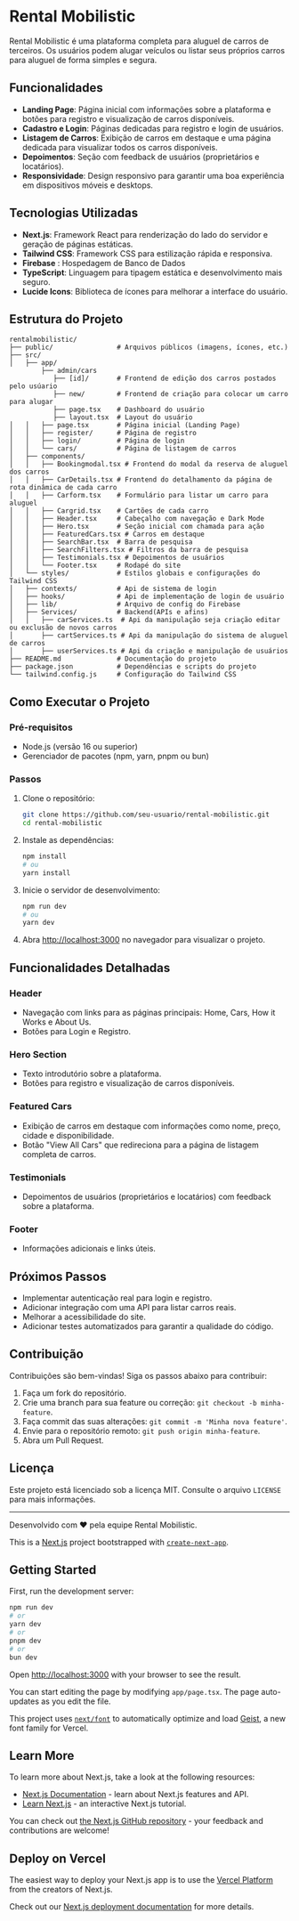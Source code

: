 # Rental Mobilistic

Rental Mobilistic é uma plataforma completa para aluguel de carros de terceiros. Os usuários podem alugar veículos ou listar seus próprios carros para aluguel de forma simples e segura.

## Funcionalidades

- **Landing Page**: Página inicial com informações sobre a plataforma e botões para registro e visualização de carros disponíveis.
- **Cadastro e Login**: Páginas dedicadas para registro e login de usuários.
- **Listagem de Carros**: Exibição de carros em destaque e uma página dedicada para visualizar todos os carros disponíveis.
- **Depoimentos**: Seção com feedback de usuários (proprietários e locatários).
- **Responsividade**: Design responsivo para garantir uma boa experiência em dispositivos móveis e desktops.

## Tecnologias Utilizadas

- **Next.js**: Framework React para renderização do lado do servidor e geração de páginas estáticas.
- **Tailwind CSS**: Framework CSS para estilização rápida e responsiva.
- **Firebase** : Hospedagem de Banco de Dados
- **TypeScript**: Linguagem para tipagem estática e desenvolvimento mais seguro.
- **Lucide Icons**: Biblioteca de ícones para melhorar a interface do usuário.

## Estrutura do Projeto

```plaintext
rentalmobilistic/
├── public/                # Arquivos públicos (imagens, ícones, etc.)
├── src/
│   ├── app/
        ├── admin/cars
           ├── [id]/       # Frontend de edição dos carros postados pelo usúario
           ├── new/        # Frontend de criação para colocar um carro para alugar
           ├── page.tsx    # Dashboard do usuário
           ├── layout.tsx  # Layout do usuário
│   │   ├── page.tsx       # Página inicial (Landing Page)
│   │   ├── register/      # Página de registro
│   │   ├── login/         # Página de login
│   │   └── cars/          # Página de listagem de carros
│   ├── components/
│   │   ├── Bookingmodal.tsx # Frontend do modal da reserva de aluguel dos carros
│   │   ├── CarDetails.tsx # Frontend do detalhamento da página de rota dinâmica de cada carro
│   │   ├── Carform.tsx    # Formulário para listar um carro para aluguel
│   │   ├── Cargrid.tsx    # Cartões de cada carro
│   │   ├── Header.tsx     # Cabeçalho com navegação e Dark Mode
│   │   ├── Hero.tsx       # Seção inicial com chamada para ação
│   │   ├── FeaturedCars.tsx # Carros em destaque
│   │   ├── SearchBar.tsx  # Barra de pesquisa
│   │   ├── SearchFilters.tsx # Filtros da barra de pesquisa
│   │   ├── Testimonials.tsx # Depoimentos de usuários
│   │   └── Footer.tsx     # Rodapé do site
│   └── styles/            # Estilos globais e configurações do Tailwind CSS
│   ├── contexts/          # Api de sistema de login
│   ├── hooks/             # Api de implementação de login de usuário  
│   ├── lib/               # Arquivo de config do Firebase
│   ├── Services/          # Backend(APIs e afins)
│   │   ├── carServices.ts  # Api da manipulação seja criação editar ou exclusão de novos carros
│       ├── cartServices.ts # Api da manipulação do sistema de aluguel de carros
│       ├── userServices.ts # Api da criação e manipulação de usuários
├── README.md              # Documentação do projeto
├── package.json           # Dependências e scripts do projeto
└── tailwind.config.js     # Configuração do Tailwind CSS
```

## Como Executar o Projeto

### Pré-requisitos

- Node.js (versão 16 ou superior)
- Gerenciador de pacotes (npm, yarn, pnpm ou bun)

### Passos

1. Clone o repositório:

   ```bash
   git clone https://github.com/seu-usuario/rental-mobilistic.git
   cd rental-mobilistic
   ```

2. Instale as dependências:

   ```bash
   npm install
   # ou
   yarn install
   ```

3. Inicie o servidor de desenvolvimento:

   ```bash
   npm run dev
   # ou
   yarn dev
   ```

4. Abra [http://localhost:3000](http://localhost:3000) no navegador para visualizar o projeto.

## Funcionalidades Detalhadas

### Header
- Navegação com links para as páginas principais: Home, Cars, How it Works e About Us.
- Botões para Login e Registro.

### Hero Section
- Texto introdutório sobre a plataforma.
- Botões para registro e visualização de carros disponíveis.

### Featured Cars
- Exibição de carros em destaque com informações como nome, preço, cidade e disponibilidade.
- Botão "View All Cars" que redireciona para a página de listagem completa de carros.

### Testimonials
- Depoimentos de usuários (proprietários e locatários) com feedback sobre a plataforma.

### Footer
- Informações adicionais e links úteis.

## Próximos Passos

- Implementar autenticação real para login e registro.
- Adicionar integração com uma API para listar carros reais.
- Melhorar a acessibilidade do site.
- Adicionar testes automatizados para garantir a qualidade do código.

## Contribuição

Contribuições são bem-vindas! Siga os passos abaixo para contribuir:

1. Faça um fork do repositório.
2. Crie uma branch para sua feature ou correção: `git checkout -b minha-feature`.
3. Faça commit das suas alterações: `git commit -m 'Minha nova feature'`.
4. Envie para o repositório remoto: `git push origin minha-feature`.
5. Abra um Pull Request.

## Licença

Este projeto está licenciado sob a licença MIT. Consulte o arquivo `LICENSE` para mais informações.

---

Desenvolvido com ❤️ pela equipe Rental Mobilistic.



This is a [Next.js](https://nextjs.org) project bootstrapped with [`create-next-app`](https://nextjs.org/docs/app/api-reference/cli/create-next-app).

## Getting Started

First, run the development server:

```bash
npm run dev
# or
yarn dev
# or
pnpm dev
# or
bun dev
```

Open [http://localhost:3000](http://localhost:3000) with your browser to see the result.

You can start editing the page by modifying `app/page.tsx`. The page auto-updates as you edit the file.

This project uses [`next/font`](https://nextjs.org/docs/app/building-your-application/optimizing/fonts) to automatically optimize and load [Geist](https://vercel.com/font), a new font family for Vercel.

## Learn More

To learn more about Next.js, take a look at the following resources:

- [Next.js Documentation](https://nextjs.org/docs) - learn about Next.js features and API.
- [Learn Next.js](https://nextjs.org/learn) - an interactive Next.js tutorial.

You can check out [the Next.js GitHub repository](https://github.com/vercel/next.js) - your feedback and contributions are welcome!

## Deploy on Vercel

The easiest way to deploy your Next.js app is to use the [Vercel Platform](https://vercel.com/new?utm_medium=default-template&filter=next.js&utm_source=create-next-app&utm_campaign=create-next-app-readme) from the creators of Next.js.

Check out our [Next.js deployment documentation](https://nextjs.org/docs/app/building-your-application/deploying) for more details.
